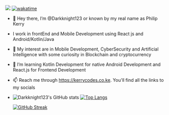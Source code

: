 ![](https://komarev.com/ghpvc/?username=your-github-Darkknight123&color=green) [![wakatime](https://wakatime.com/badge/user/8fbf2448-5042-4526-9327-679b554522ea.svg)](https://wakatime.com/@8fbf2448-5042-4526-9327-679b554522ea)
- 👋 Hey there, I’m @Darkknight123 or known by my real name as Philip Kerry
- I work in frontEnd and Mobile Development using React js and Android/Kotlin/Java
- 👀 My interest are in Mobile Development, CyberSecurity and Artificial Intelligence with some curiosity in Blockchain and
cryptocurrency
- 🌱 I’m learning Kotlin Development for native Android Development and React.js for Frontend Development
- 📫 Reach me through https://kerrycodes.co.ke. You'll find all the links to my socials
- ![Darkknight123's GitHub stats](https://github-readme-stats.vercel.app/api?username=Darkknight123&count_private=true&show_icons=true&theme=radical)    [![Top Langs](https://github-readme-stats.vercel.app/api/top-langs/?username=Darkknight123&layout=compact&theme=dark)](https://github.com/anuraghazra/github-readme-stats)
   
  
   
     [![GitHub Streak](https://github-readme-streak-stats.herokuapp.com/?user=Darkknight123&theme=dark)](https://git.io/streak-stats)

<!---
Darkknight123/Darkknight123 is a ✨ special ✨ repository because its `README.md` (this file) appears on your GitHub profile.
You can click the Preview link to take a look at your changes.
--->
